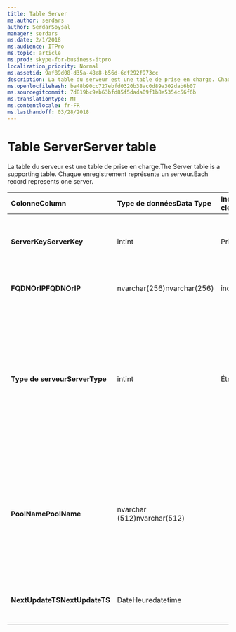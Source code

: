 ```yaml
---
title: Table Server
ms.author: serdars
author: SerdarSoysal
manager: serdars
ms.date: 2/1/2018
ms.audience: ITPro
ms.topic: article
ms.prod: skype-for-business-itpro
localization_priority: Normal
ms.assetid: 9af89d08-d35a-48e8-b56d-6df292f973cc
description: La table du serveur est une table de prise en charge. Chaque enregistrement représente un serveur.
ms.openlocfilehash: be48b90cc727ebfd0320b38ac0d89a302dab6b07
ms.sourcegitcommit: 7d819bc9eb63bfd85f5dada09f1b8e5354c56f6b
ms.translationtype: MT
ms.contentlocale: fr-FR
ms.lasthandoff: 03/28/2018
---
```

# <a name="server-table"></a><span data-ttu-id="45072-104">Table Server</span><span class="sxs-lookup"><span data-stu-id="45072-104">Server table</span></span>
 
<span data-ttu-id="45072-105">La table du serveur est une table de prise en charge.</span><span class="sxs-lookup"><span data-stu-id="45072-105">The Server table is a supporting table.</span></span> <span data-ttu-id="45072-106">Chaque enregistrement représente un serveur.</span><span class="sxs-lookup"><span data-stu-id="45072-106">Each record represents one server.</span></span> 
  
|<span data-ttu-id="45072-107">**Colonne**</span><span class="sxs-lookup"><span data-stu-id="45072-107">**Column**</span></span>|<span data-ttu-id="45072-108">**Type de données**</span><span class="sxs-lookup"><span data-stu-id="45072-108">**Data Type**</span></span>|<span data-ttu-id="45072-109">**Index de la clé**</span><span class="sxs-lookup"><span data-stu-id="45072-109">**Key/Index**</span></span>|<span data-ttu-id="45072-110">**Détails**</span><span class="sxs-lookup"><span data-stu-id="45072-110">**Details**</span></span>|
|:-----|:-----|:-----|:-----|
|<span data-ttu-id="45072-111">**ServerKey**</span><span class="sxs-lookup"><span data-stu-id="45072-111">**ServerKey**</span></span> <br/> |<span data-ttu-id="45072-112">int</span><span class="sxs-lookup"><span data-stu-id="45072-112">int</span></span>  <br/> |<span data-ttu-id="45072-113">Principal</span><span class="sxs-lookup"><span data-stu-id="45072-113">Primary</span></span>  <br/> |<span data-ttu-id="45072-114">Numéro unique identifiant le serveur.</span><span class="sxs-lookup"><span data-stu-id="45072-114">Unique number identifying the server.</span></span>  <br/> |
|<span data-ttu-id="45072-115">**FQDNOrIP**</span><span class="sxs-lookup"><span data-stu-id="45072-115">**FQDNOrIP**</span></span> <br/> |<span data-ttu-id="45072-116">nvarchar(256)</span><span class="sxs-lookup"><span data-stu-id="45072-116">nvarchar(256)</span></span>  <br/> |<span data-ttu-id="45072-117">index</span><span class="sxs-lookup"><span data-stu-id="45072-117">index</span></span>  <br/> |<span data-ttu-id="45072-118">Chaîne de l’adresse MAC.</span><span class="sxs-lookup"><span data-stu-id="45072-118">MAC address string.</span></span>  <br/> |
|<span data-ttu-id="45072-119">**Type de serveur**</span><span class="sxs-lookup"><span data-stu-id="45072-119">**ServerType**</span></span> <br/> |<span data-ttu-id="45072-120">int</span><span class="sxs-lookup"><span data-stu-id="45072-120">int</span></span>  <br/> |<span data-ttu-id="45072-121">Étrangère</span><span class="sxs-lookup"><span data-stu-id="45072-121">Foreign</span></span>  <br/> |<span data-ttu-id="45072-122">1 : serveur de médiation</span><span class="sxs-lookup"><span data-stu-id="45072-122">1: Mediation Server</span></span>  <br/> <span data-ttu-id="45072-123">2 : A / V Conferencing Server16394 : A / V Edge service32769 : passerelle</span><span class="sxs-lookup"><span data-stu-id="45072-123">2: A/V Conferencing Server16394: A/V Edge service32769: Gateway</span></span>  <br/> |
|<span data-ttu-id="45072-124">**PoolName**</span><span class="sxs-lookup"><span data-stu-id="45072-124">**PoolName**</span></span> <br/> |<span data-ttu-id="45072-125">nvarchar (512)</span><span class="sxs-lookup"><span data-stu-id="45072-125">nvarchar(512)</span></span>  <br/> ||<span data-ttu-id="45072-126">Pool qu'auquel appartient le serveur.</span><span class="sxs-lookup"><span data-stu-id="45072-126">Pool the server belongs to.</span></span> <span data-ttu-id="45072-127">Uniquement applicable pour les A / V Conferencing Server.</span><span class="sxs-lookup"><span data-stu-id="45072-127">Only applicable for the A/V Conferencing Server.</span></span>  <br/> |
|<span data-ttu-id="45072-128">**NextUpdateTS**</span><span class="sxs-lookup"><span data-stu-id="45072-128">**NextUpdateTS**</span></span> <br/> |<span data-ttu-id="45072-129">DateHeure</span><span class="sxs-lookup"><span data-stu-id="45072-129">datetime</span></span>  <br/> ||<span data-ttu-id="45072-130">À usage interne uniquement.</span><span class="sxs-lookup"><span data-stu-id="45072-130">For internal use only.</span></span>  <br/> |
   

